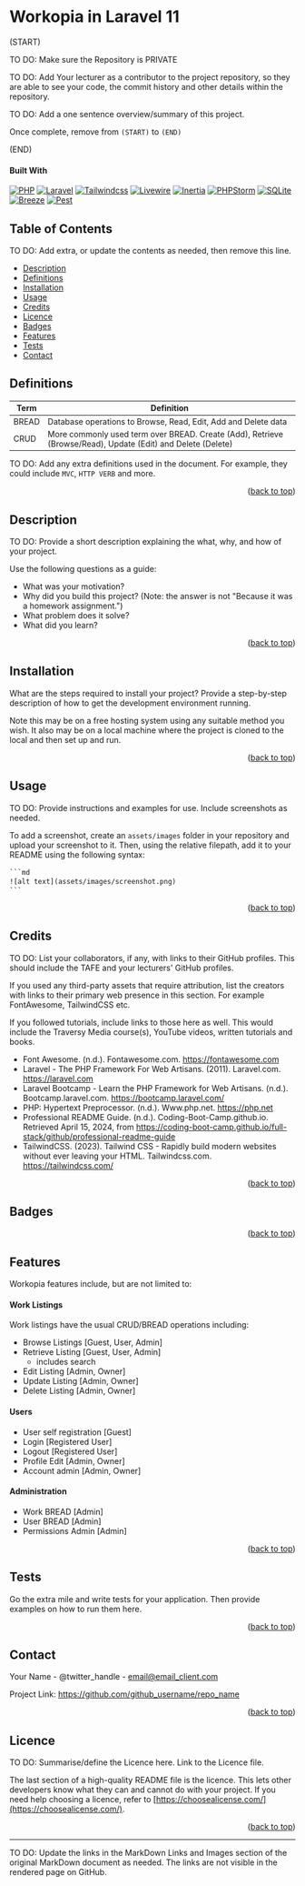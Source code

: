 # Workopia in Laravel 11
<a name="readme-top"></a>

(START)

TO DO: Make sure the Repository is PRIVATE

TO DO: Add Your lecturer as a contributor to the project repository, so
they are able to see your code, the commit history and other details 
within the repository.

TO DO: Add a one sentence overview/summary of this project.

Once complete, remove from `(START)` to `(END)`

(END)

#### Built With
[![PHP][Php.com]][Php-url]
[![Laravel][Laravel.com]][Laravel-url]
[![Tailwindcss][Tailwindcss.com]][Tailwindcss-url]
[![Livewire][Livewire.com]][Livewire-url]
[![Inertia][Inertia.com]][Inertia-url]
[![PHPStorm][PHPStorm.com]][PHPStorm-url]
[![SQLite][SQLite.com]][SQLite-url]
[![Breeze][Breeze.com]][Breeze-url]
[![Pest][Pest.com]][Pest-url]

## Table of Contents

TO DO: Add extra, or update the contents as needed, then remove this line.

- [Description](#description)
- [Definitions](#definitions)
- [Installation](#installation)
- [Usage](#usage)
- [Credits](#credits)
- [Licence](#licence)
- [Badges](#badges)
- [Features](#features)
- [Tests](#tests)
- [Contact](#contact)

## Definitions

| Term | Definition                                                                                                  |
|----|-------------------------------------------------------------------------------------------------------------|
| BREAD | Database operations to Browse, Read, Edit, Add and Delete data                                               |
| CRUD | More commonly used term over BREAD. Create (Add), Retrieve (Browse/Read), Update (Edit) and Delete (Delete) |

TO DO: Add any extra definitions used in the document. For example, they 
could include `MVC`, `HTTP VERB` and more.

<p align="right">(<a href="#readme-top">back to top</a>)</p>


## Description

TO DO: Provide a short description explaining the what, why, and how of your 
project. 

Use the following questions as a guide:

- What was your motivation?
- Why did you build this project? (Note: the answer is not "Because it was a
  homework assignment.")
- What problem does it solve?
- What did you learn?

<p align="right">(<a href="#readme-top">back to top</a>)</p>

## Installation

What are the steps required to install your project? Provide a step-by-step
description of how to get the development environment running.

Note this may be on a free hosting system using any suitable method you 
wish. It also may be on a local machine where the project is cloned to the 
local and then set up and run.


<p align="right">(<a href="#readme-top">back to top</a>)</p>


## Usage

TO DO: Provide instructions and examples for use. Include screenshots as 
needed.

To add a screenshot, create an `assets/images` folder in your repository and
upload your screenshot to it. Then, using the relative filepath, add it to
your README using the following syntax:

    ```md
    ![alt text](assets/images/screenshot.png)
    ```

<p align="right">(<a href="#readme-top">back to top</a>)</p>


## Credits

TO DO: List your collaborators, if any, with links to their GitHub 
profiles. This should include the TAFE and your lecturers' GitHub profiles. 

If you used any third-party assets that require attribution, list the creators
with links to their primary web presence in this section. For example 
FontAwesome, TailwindCSS etc.

If you followed tutorials, include links to those here as well. This would 
include the Traversy Media course(s), YouTube videos, written tutorials 
and books. 

- Font Awesome. (n.d.). Fontawesome.com. https://fontawesome.com
- Laravel - The PHP Framework For Web Artisans. (2011). Laravel.com. https://laravel.com
- Laravel Bootcamp - Learn the PHP Framework for Web Artisans. (n.d.). Bootcamp.laravel.com. https://bootcamp.laravel.com/
- PHP: Hypertext Preprocessor. (n.d.). Www.php.net. https://php.net
- Professional README Guide. (n.d.). Coding-Boot-Camp.github.io. Retrieved April 15, 2024, from https://coding-boot-camp.github.io/full-stack/github/professional-readme-guide
- TailwindCSS. (2023). Tailwind CSS - Rapidly build modern websites 
  without ever leaving your HTML. Tailwindcss.com. https://tailwindcss.com/


<p align="right">(<a href="#readme-top">back to top</a>)</p>



## Badges

<!-- PROJECT SHIELDS -->
<!--
*** I'm using markdown "reference style" links for readability.
*** Reference links are enclosed in brackets [ ] instead of parentheses ( ).
*** See the bottom of this document for the declaration of the reference variables
*** for contributors-url, forks-url, etc. This is an optional, concise syntax you may use.
*** https://www.markdownguide.org/basic-syntax/#reference-style-links
***
*** Forks, Issues and Licence Shields will NOT appear for Private Repos.
*** You may want to remove this section for this assessment.
*** Delete this block of comments once you have edited this ReadMe.
***
***
-->


<p align="right">(<a href="#readme-top">back to top</a>)</p>

## Features

Workopia features include, but are not limited to:

#### Work Listings
Work listings have the usual CRUD/BREAD operations including:

* Browse Listings [Guest, User, Admin]
* Retrieve Listing [Guest, User, Admin]
    * includes search 
* Edit Listing [Admin, Owner]
* Update Listing [Admin, Owner]
* Delete Listing [Admin, Owner]

#### Users
* User self registration [Guest]
* Login [Registered User]
* Logout [Registered User]
* Profile Edit [Admin, Owner]
* Account admin [Admin, Owner]

#### Administration
* Work BREAD [Admin]
* User BREAD [Admin]
* Permissions Admin [Admin]

<p align="right">(<a href="#readme-top">back to top</a>)</p>

## Tests

Go the extra mile and write tests for your application. Then provide examples on how to run them here.


<p align="right">(<a href="#readme-top">back to top</a>)</p>


## Contact

Your Name - @twitter_handle - email@email_client.com

Project Link: https://github.com/github_username/repo_name

<p align="right">(<a href="#readme-top">back to top</a>)</p>



## Licence

TO DO: Summarise/define the Licence here. Link to the Licence file.

The last section of a high-quality README file is the licence. This lets other
developers know what they can and cannot do with your project. If you need
help choosing a licence, refer
to [https://choosealicense.com/](https://choosealicense.com/).


<p align="right">(<a href="#readme-top">back to top</a>)</p>



---



TO DO: Update the links in the MarkDown Links and Images section of the 
original MarkDown document as needed. The links are not visible in the 
rendered page on GitHub. 

<!-- MARKDOWN LINKS & IMAGES -->
<!-- https://www.markdownguide.org/basic-syntax/#reference-style-links -->

[forks-shield]: http://img.shields.io/github/forks/adygcode/workopia-laravel-v11.svg?style=for-the-badge

[forks-url]: https://github.com/AdyGCode/workopia-laravel-v11/network/members

[issues-shield]: http://img.shields.io/github/issues/adygcode/workopia-laravel-v11.svg?style=for-the-badge

[issues-url]: https://github.com/adygcode/workopia-laravel-v11/issues

[licence-shield]: https://img.shields.io/github/license/adygcode/workopia-laravel-v11.svg?style=for-the-badge

[licence-url]: https://github.com/adygcode/workopia-laravel-v11/blob/main/License.md

[product-screenshot]: images/screenshot.png

[Laravel.com]: https://img.shields.io/badge/Laravel-FF2D20?style=for-the-badge&logo=laravel&logoColor=white

[Laravel-url]: https://laravel.com

[Tailwindcss.com]: https://img.shields.io/badge/Tailwindcss-06B6D4?style=for-the-badge&logo=tailwindcss&logoColor=white

[Tailwindcss-url]: https://tailwindcss.com

[Livewire.com]: https://img.shields.io/badge/Livewire-4E56A6?style=for-the-badge&logo=livewire&logoColor=white

[Livewire-url]: https://livewire.laravel.com

[Inertia.com]: https://img.shields.io/badge/Inertia-9553E9?style=for-the-badge&logo=inertia&logoColor=white

[Inertia-url]: https://inertiajs.com

[Php.com]: https://img.shields.io/badge/Php-777BB4?style=for-the-badge&logo=php&logoColor=white

[Php-url]: https://inertiajs.com

[PHPStorm.com]: https://img.shields.io/badge/PHPStorm-FF45ED?style=for-the-badge&logo=phpstorm&logoColor=white

[PHPStorm-url]: https://www.jetbrains.com/phpstorm/

[Breeze.com]: https://img.shields.io/badge/breeze-fcbe24?style=for-the-badge

[Breeze-url]: https://laravel.com/docs/11.x/starter-kits#laravel-breeze

[Pest.com]: https://img.shields.io/badge/pest-f471b5?style=for-the-badge

[Pest-url]: https://pestphp.com/

[SQLite.com]: https://img.shields.io/badge/sqlite-003B57?style=for-the-badge&logo=sqlite

[SQLite-url]: https://www.sqlite.org/
